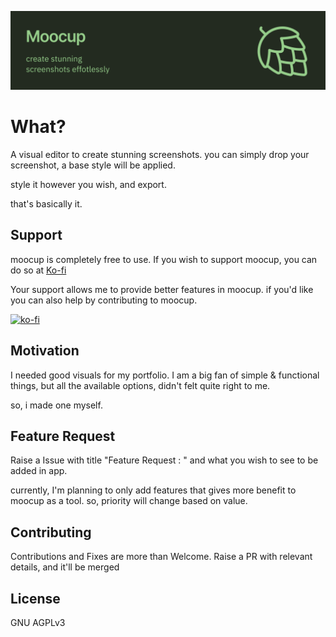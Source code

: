[![Moocup banner](/public/banner.png)](https://moocup.jaydip.me/)

# What?

A visual editor to create stunning screenshots. you can simply drop your screenshot, a base style will be applied.

style it however you wish, and export.

that's basically it.


## Support 

moocup is completely free to use. If you wish to support moocup, 
you can do so at [Ko-fi](https://ko-fi.com/jaydipsanghani)

Your support allows me to provide better features in moocup. if you'd like you can also help by contributing to moocup.

[![ko-fi](https://ko-fi.com/img/githubbutton_sm.svg)](https://ko-fi.com/J3J41GWDRD)

## Motivation

I needed good visuals for my portfolio. I am a big fan of simple & functional things, but all the available options, didn't felt quite right to me. 

so, i made one myself.

## Feature Request

Raise a Issue with title "Feature Request : " and what you wish to see to be added in app.

currently, I'm planning to only add features that gives more benefit to moocup as a tool. so, priority will change based on value.

## Contributing

Contributions and Fixes are more than Welcome. 
Raise a PR with relevant details, and it'll be merged


## License 

GNU AGPLv3 


